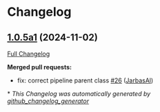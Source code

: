 # Changelog

## [1.0.5a1](https://github.com/OpenVoiceOS/ovos-ocp-pipeline-plugin/tree/1.0.5a1) (2024-11-02)

[Full Changelog](https://github.com/OpenVoiceOS/ovos-ocp-pipeline-plugin/compare/1.0.4...1.0.5a1)

**Merged pull requests:**

- fix: correct pipeline parent class [\#26](https://github.com/OpenVoiceOS/ovos-ocp-pipeline-plugin/pull/26) ([JarbasAl](https://github.com/JarbasAl))



\* *This Changelog was automatically generated by [github_changelog_generator](https://github.com/github-changelog-generator/github-changelog-generator)*
